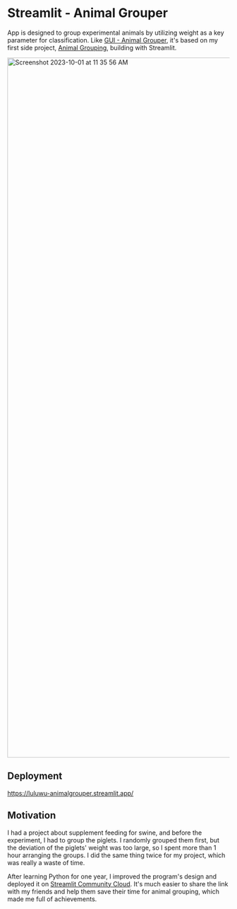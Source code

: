 # Streamlit - Animal Grouper

App is designed to group experimental animals by utilizing weight as a key parameter for classification. Like [GUI - Animal Grouper](https://github.com/luluwu516/GUI-animal-grouper), 
it's based on my first side project, [Animal Grouping](https://github.com/luluwu516/animal-grouping), building with Streamlit.

<img width="1582" alt="Screenshot 2023-10-01 at 11 35 56 AM" src="https://github.com/luluwu516/streamlit-animal-grouper/assets/98475122/192af818-2bd9-40dd-a1dd-dadf9a152572">

## Deployment
https://luluwu-animalgrouper.streamlit.app/

## Motivation
I had a project about supplement feeding for swine, and before the experiment, I had to group the piglets. I randomly grouped them first, but the deviation of the piglets' weight 
was too large, so I spent more than 1 hour arranging the groups. I did the same thing twice for my project, which was really a waste of time.

After learning Python for one year, I improved the program's design and deployed it on [Streamlit Community Cloud](https://luluwu-animalgrouper.streamlit.app/). It's much easier
to share the link with my friends and help them save their time for animal grouping, which made me full of achievements.
